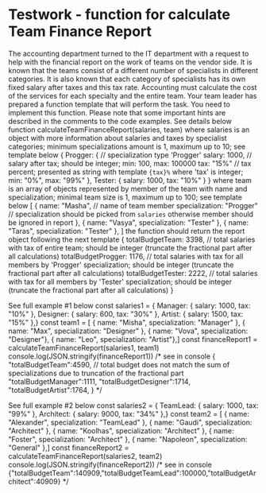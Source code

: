# Testwork - function for calculate Team Finance Report

The accounting department turned to the IT department with a request to help with the
financial report on the work of teams on the vendor side. It is known that the teams consist of
a different number of specialists in different categories. It is also known that each category of
specialists has its own fixed salary after taxes and this tax rate. Accounting must calculate
the cost of the services for each specialty and the entire team. Your team leader has
prepared a function template that will perform the task. You need to implement this function.
Please note that some important hints are described in the comments to the code examples.
See details below
function calculateTeamFinanceReport(salaries, team)
where salaries is an object with more information about salaries and taxes by specialist
categories; minimum specializations amount is 1, maximum up to 10; see template below
{
Progger: { // specialization type 'Progger'
salary: 1000, // salary after tax; should be integer; min: 100, max: 100000
tax: "15%" // tax percent; presented as string with template `{tax}%` where
'tax' is integer; min: "0%", max: "99%"
},
Tester: {
salary: 1000,
tax: "10%"
}
}
where team is an array of objects represented by member of the team with name and
specialization; minimal team size is 1, maximum up to 100; see template below
[
{
name: "Masha", // name of team member
specialization: "Progger" // specialization should be picked from `salaries`
otherwise member should be ignored in report
},
{
name: "Vasya",
specialization: "Tester"
},
{
name: "Taras",
specialization: "Tester"
},
]
the function should return the report object following the next template
{
totalBudgetTeam: 3398, // total salaries with tax of entire team; should be integer
(truncate the fractional part after all calculations)
totalBudgetProgger: 1176, // total salaries with tax for all members by 'Progger'
specialization; should be integer (truncate the fractional part after all calculations)
totalBudgetTester: 2222, // total salaries with tax for all members by 'Tester'
specialization; should be integer (truncate the fractional part after all calculations)
}

See full example #1 below
const salaries1 = {
Manager: { salary: 1000, tax: "10%" },
Designer: { salary: 600, tax: "30%" },
Artist: { salary: 1500, tax: "15%" },}
const team1 = [
{ name: "Misha", specialization: "Manager" },
{ name: "Max", specialization: "Designer" },
{ name: "Vova", specialization: "Designer"},
{ name: "Leo", specialization: "Artist"},]
const financeReport1 = calculateTeamFinanceReport(salaries1, team1)
console.log(JSON.stringify(financeReport1))
/* see in console
{
"totalBudgetTeam":4590, // total budget does not match the sum of specializations due
to truncation of the fractional part
"totalBudgetManager":1111,
"totalBudgetDesigner":1714,
"totalBudgetArtist":1764,
}
*/

See full example #2 below
const salaries2 = {
TeamLead: { salary: 1000, tax: "99%" },
Architect: { salary: 9000, tax: "34%" },}
const team2 = [
{ name: "Alexander", specialization: "TeamLead" },
{ name: "Gaudi", specialization: "Architect" },
{ name: "Koolhas", specialization: "Architect" },
{ name: "Foster", specialization: "Architect" },
{ name: "Napoleon", specialization: "General" },]
const financeReport2 = calculateTeamFinanceReport(salaries2, team2)
console.log(JSON.stringify(financeReport2))
/* see in console
{"totalBudgetTeam":140909,"totalBudgetTeamLead":100000,"totalBudgetArchitect":40909}
*/

